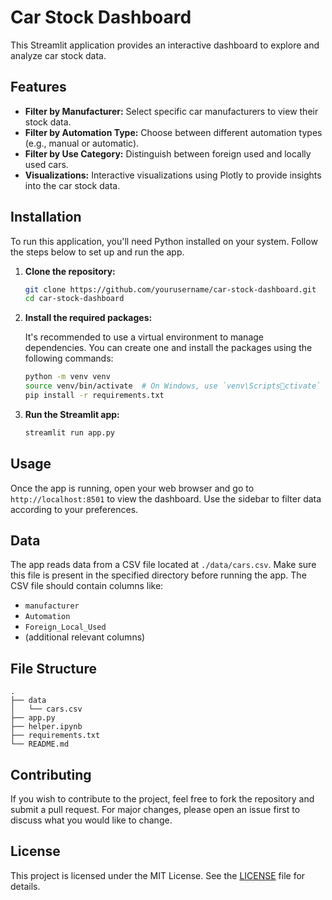 
# Car Stock Dashboard

This Streamlit application provides an interactive dashboard to explore and analyze car stock data.

## Features

- **Filter by Manufacturer:** Select specific car manufacturers to view their stock data.
- **Filter by Automation Type:** Choose between different automation types (e.g., manual or automatic).
- **Filter by Use Category:** Distinguish between foreign used and locally used cars.
- **Visualizations:** Interactive visualizations using Plotly to provide insights into the car stock data.

## Installation

To run this application, you'll need Python installed on your system. Follow the steps below to set up and run the app.

1. **Clone the repository:**

   ```bash
   git clone https://github.com/yourusername/car-stock-dashboard.git
   cd car-stock-dashboard
   ```

2. **Install the required packages:**

   It's recommended to use a virtual environment to manage dependencies. You can create one and install the packages using the following commands:

   ```bash
   python -m venv venv
   source venv/bin/activate  # On Windows, use `venv\Scriptsctivate`
   pip install -r requirements.txt
   ```

3. **Run the Streamlit app:**

   ```bash
   streamlit run app.py
   ```

## Usage

Once the app is running, open your web browser and go to `http://localhost:8501` to view the dashboard. Use the sidebar to filter data according to your preferences.

## Data

The app reads data from a CSV file located at `./data/cars.csv`. Make sure this file is present in the specified directory before running the app. The CSV file should contain columns like:

- `manufacturer`
- `Automation`
- `Foreign_Local_Used`
- (additional relevant columns)

## File Structure

```plaintext
.
├── data
│   └── cars.csv
├── app.py
├── helper.ipynb
├── requirements.txt
└── README.md
```

## Contributing

If you wish to contribute to the project, feel free to fork the repository and submit a pull request. For major changes, please open an issue first to discuss what you would like to change.

## License

This project is licensed under the MIT License. See the [LICENSE](LICENSE) file for details.
